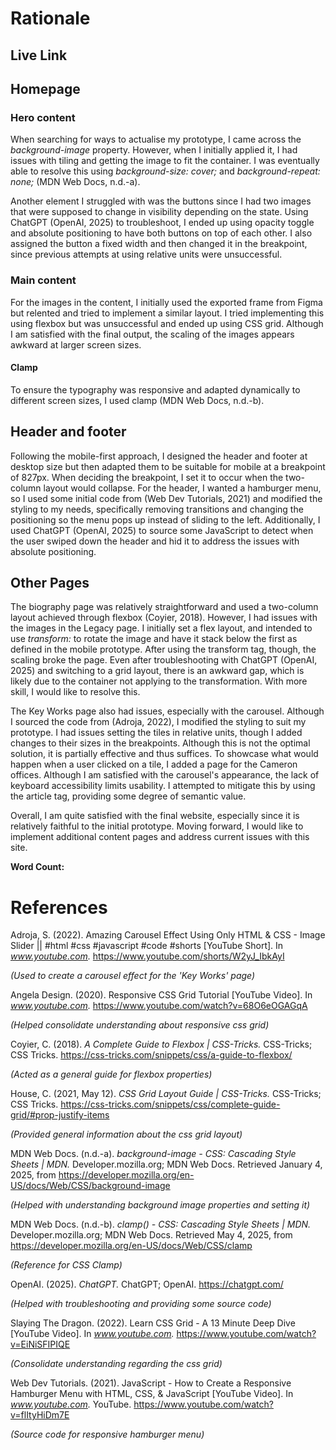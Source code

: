 # Rationale

## Live Link

## Homepage

### Hero content

When searching for ways to actualise my prototype, I came across the _background-image_ property. However, when I initially applied it, I had issues with tiling and getting the image to fit the container. I was eventually able to resolve this using _background-size: cover;_ and _background-repeat: none;_ (MDN Web Docs, n.d.-a).

Another element I struggled with was the buttons since I had two images that were supposed to change in visibility depending on the state. Using ChatGPT (OpenAI, 2025) to troubleshoot, I ended up using opacity toggle and absolute positioning to have both buttons on top of each other. I also assigned the button a fixed width and then changed it in the breakpoint, since previous attempts at using relative units were unsuccessful.

### Main content

For the images in the content, I initially used the exported frame from Figma but relented and tried to implement a similar layout. I tried implementing this using flexbox but was unsuccessful and ended up using CSS grid. Although I am satisfied with the final output, the scaling of the images appears awkward at larger screen sizes.

#### Clamp

To ensure the typography was responsive and adapted dynamically to different screen sizes, I used clamp (MDN Web Docs, n.d.-b).

## Header and footer

Following the mobile-first approach, I designed the header and footer at desktop size but then adapted them to be suitable for mobile at a breakpoint of 827px. When deciding the breakpoint, I set it to occur when the two-column layout would collapse. For the header, I wanted a hamburger menu, so I used some initial code from (Web Dev Tutorials, 2021) and modified the styling to my needs, specifically removing transitions and changing the positioning so the menu pops up instead of sliding to the left. Additionally, I used ChatGPT (OpenAI, 2025) to source some JavaScript to detect when the user swiped down the header and hid it to address the issues with absolute positioning.

## Other Pages

The biography page was relatively straightforward and used a two-column layout achieved through flexbox (Coyier, 2018). However, I had issues with the images in the Legacy page. I initially set a flex layout, and intended to use _transform:_ to rotate the image and have it stack below the first as defined in the mobile prototype. After using the transform tag, though, the scaling broke the page. Even after troubleshooting with ChatGPT (OpenAI, 2025) and switching to a grid layout, there is an awkward gap, which is likely due to the container not applying to the transformation. With more skill, I would like to resolve this.

The Key Works page also had issues, especially with the carousel. Although I sourced the code from (Adroja, 2022), I modified the styling to suit my prototype. I had issues setting the tiles in relative units, though I added changes to their sizes in the breakpoints. Although this is not the optimal solution, it is partially effective and thus suffices. To showcase what would happen when a user clicked on a tile, I added a page for the Cameron offices. Although I am satisfied with the carousel's appearance, the lack of keyboard accessibility limits usability. I attempted to mitigate this by using the article tag, providing some degree of semantic value.

Overall, I am quite satisfied with the final website, especially since it is relatively faithful to the initial prototype. Moving forward, I would like to implement additional content pages and address current issues with this site.

**Word Count:**

# References

Adroja, S. (2022). Amazing Carousel Effect Using Only HTML & CSS - Image Slider || #html #css #javascript #code #shorts [YouTube Short]. In *www.youtube.com.* https://www.youtube.com/shorts/W2yJ_IbkAyI

_(Used to create a carousel effect for the 'Key Works' page)_

Angela Design. (2020). Responsive CSS Grid Tutorial [YouTube Video]. In *www.youtube.com.* https://www.youtube.com/watch?v=68O6eOGAGqA

_(Helped consolidate understanding about responsive css grid)_

Coyier, C. (2018). _A Complete Guide to Flexbox | CSS-Tricks._ CSS-Tricks; CSS Tricks. https://css-tricks.com/snippets/css/a-guide-to-flexbox/

_(Acted as a general guide for flexbox properties)_

House, C. (2021, May 12). _CSS Grid Layout Guide | CSS-Tricks._ CSS-Tricks; CSS Tricks. https://css-tricks.com/snippets/css/complete-guide-grid/#prop-justify-items

_(Provided general information about the css grid layout)_

MDN Web Docs. (n.d.-a). _background-image - CSS: Cascading Style Sheets | MDN._ Developer.mozilla.org; MDN Web Docs. Retrieved January 4, 2025, from https://developer.mozilla.org/en-US/docs/Web/CSS/background-image

_(Helped with understanding background image properties and setting it)_

MDN Web Docs. (n.d.-b). _clamp() - CSS: Cascading Style Sheets | MDN._ Developer.mozilla.org; MDN Web Docs. Retrieved May 4, 2025, from https://developer.mozilla.org/en-US/docs/Web/CSS/clamp

_(Reference for CSS Clamp)_

OpenAI. (2025). _ChatGPT._ ChatGPT; OpenAI. https://chatgpt.com/

_(Helped with troubleshooting and providing some source code)_

Slaying The Dragon. (2022). Learn CSS Grid - A 13 Minute Deep Dive [YouTube Video]. In _www.youtube.com._ https://www.youtube.com/watch?v=EiNiSFIPIQE

_(Consolidate understanding regarding the css grid)_

Web Dev Tutorials. (2021). JavaScript - How to Create a Responsive Hamburger Menu with HTML, CSS, & JavaScript [YouTube Video]. In *www.youtube.com.* YouTube. https://www.youtube.com/watch?v=flItyHiDm7E

_(Source code for responsive hamburger menu)_

